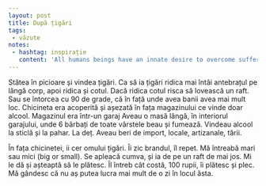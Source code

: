 ```yaml
---
layout: post
title: După țigări
tags: 
 - văzute
notes:
 - hashtag: inspirație
   content: 'All humans beings have an innate desire to overcome suffering. Dalai Lama'
---
```


Stătea în picioare și vindea țigări. Ca să ia țigări ridica mai întâi antebrațul pe lângă corp, apoi ridica și cotul. Dacă ridica cotul risca să lovească un raft. Sau se întorcea cu 90 de grade, că în față unde avea banii avea mai mult loc. Chicineta era acoperită și așezată în fața magazinului ce vinde doar alcool. Magazinul era într-un garaj  Aveau o masă lângă, în interiorul garajului, unde 6 bărbați de toate vârstele beau și fumează. Vindeau alcool la sticlă și la pahar. La deț. Aveau beri de import, locale, artizanale, tării.

În fața chicinetei, ii cer omului țigări. Îi zic brandul, îl repet. Mă întreabă mari sau mici (big or small). Se apleacă cumva, și ia de pe un raft de mai jos. Mi le dă și așteaptă să le plătesc. Îl întreb cât costă, 100 rupii, îi plătesc și plec. Mă gândesc că nu aș putea lucra mai mult de o zi în locul ăsta.
